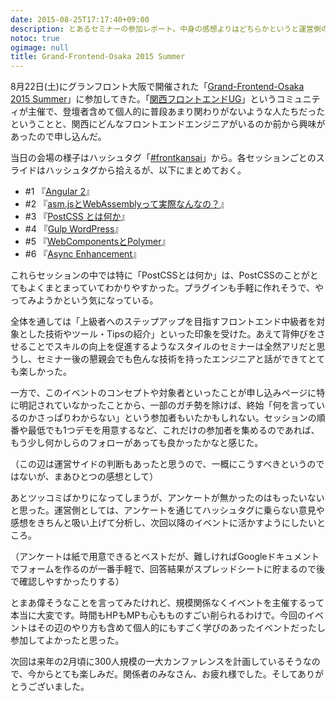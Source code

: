 ```yaml
---
date: 2015-08-25T17:17:40+09:00
description: とあるセミナーの参加レポート。中身の感想よりはどちらかというと運営側の視点で。
notoc: true
ogimage: null
title: Grand-Frontend-Osaka 2015 Summer
---
```


8月22日(土)にグランフロント大阪で開催された「[Grand-Frontend-Osaka 2015 Summer](http://kfug.connpass.com/event/16891/)」に参加してきた。「[関西フロントエンドUG](https://github.com/kfug/kfug)」というコミュニティが主催で、登壇者含めて個人的に普段あまり関わりがないような人たちだったということと、関西にどんなフロントエンドエンジニアがいるのか前から興味があったので申し込んだ。

当日の会場の様子はハッシュタグ「[#frontkansai](https://twitter.com/hashtag/frontkansai)」から。各セッションごとのスライドはハッシュタグから拾えるが、以下にまとめておく。

- #1 『[Angular 2](https://speakerdeck.com/armorik83/angular-2-at-grand-frontend-osaka-2015-summer)』
- #2 『[asm.jsとWebAssemblyって実際なんなの？](http://www.slideshare.net/likr/asmjswebassembly)』
- #3 『[PostCSS とは何か](https://speakerdeck.com/jmblog/postcss-tohahe-ka)』
- #4 『[Gulp WordPress](http://www.slideshare.net/kaitokoga9/gulp-wordpress-grandfrontendosaka-2015-summer)』
- #5 『[WebComponentsとPolymer](http://www.slideshare.net/tk_0225/webcomponentspolymer)』
- #6 『[Async Enhancement](http://www.slideshare.net/kamiyam/grand-front-end-osaka-2015)』

これらセッションの中では特に「PostCSSとは何か」は、PostCSSのことがとてもよくまとまっていてわかりやすかった。プラグインも手軽に作れそうで、やってみようかという気になっている。

全体を通しては「上級者へのステップアップを目指すフロントエンド中級者を対象とした技術やツール・Tipsの紹介」といった印象を受けた。あえて背伸びをさせることでスキルの向上を促進するようなスタイルのセミナーは全然アリだと思うし、セミナー後の懇親会でも色んな技術を持ったエンジニアと話ができてとても楽しかった。

一方で、このイベントのコンセプトや対象者といったことが申し込みページに特に明記されていなかったことから、一部のガチ勢を除けば、終始「何を言っているのかさっぱりわからない」という参加者もいたかもしれない。セッションの順番や最低でも1つデモを用意するなど、これだけの参加者を集めるのであれば、もう少し何かしらのフォローがあっても良かったかなと感じた。

（この辺は運営サイドの判断もあったと思うので、一概にこうすべきというのではないが、まあひとつの感想として）

あとツッコミばかりになってしまうが、アンケートが無かったのはもったいないと思った。運営側としては、アンケートを通じてハッシュタグに乗らない意見や感想をきちんと吸い上げて分析し、次回以降のイベントに活かすようにしたいところ。

（アンケートは紙で用意できるとベストだが、難しければGoogleドキュメントでフォームを作るのが一番手軽で、回答結果がスプレッドシートに貯まるので後で確認しやすかったりする）

とまあ偉そうなことを言ってみたけれど、規模関係なくイベントを主催するって本当に大変です。時間もHPもMPも心もものすごい削られるわけで。今回のイベントはその辺のやり方も含めて個人的にもすごく学びのあったイベントだったし参加してよかったと思った。

次回は来年の2月頃に300人規模の一大カンファレンスを計画しているそうなので、今からとても楽しみだ。関係者のみなさん、お疲れ様でした。そしてありがとうございました。
